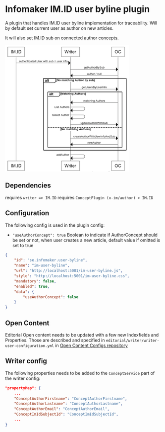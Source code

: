 # Infomaker IM.ID user byline plugin

A plugin that handles IM.ID user byline implementation for traceability. Will by default set current user as author on new articles.

It will also set IM.ID sub on connected author concepts.

![IM.ID user byline workflow](./docimages/writer-imid-byline.png "IM.ID user byline workflow")

## Dependencies

requires `writer => IM.ID`
requires `ConceptPlugin (x-im/author) > IM.ID`

## Configuration

The following config is used in the plugin config:

- `"useAuthorConcept": true` Boolean to indicate if AuthorConcept should be set or not, when user creates a new article, default value if omitted is set to true

```json
{
    "id": "se.infomaker.user-byline",
    "name": "im-user-byline",
    "url": "http://localhost:5001/im-user-byline.js",
    "style": "http://localhost:5001/im-user-byline.css",
    "mandatory": false,
    "enabled": true,
    "data": {
        "useAuthorConcept": false
    }
}
```

## Open Content

Editorial Open content needs to be updated with a few new Indexfields and Properties. Those are described and specified in `editorial/writer/writer-user-configuration.yml` in [Open Content Configs repository](https://bitbucket.org/infomaker/opencontent-configs/src/master/)

## Writer config

The following properties needs to be added to the `ConceptService` part of the writer config:

```json
"propertyMap": {
    ...
    "ConceptAuthorFirstname": "ConceptAuthorFirstname",
    "ConceptAuthorLastname": "ConceptAuthorLastname",
    "ConceptAuthorEmail": "ConceptAuthorEmail",
    "ConceptImIdSubjectId": "ConceptImIdSubjectId",
    ...
}
```
